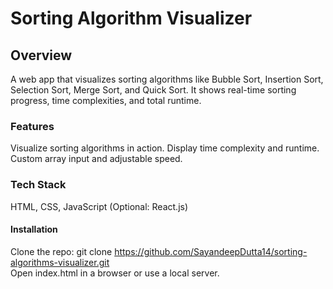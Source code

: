 # **Sorting Algorithm Visualizer** <br/>
## Overview
A web app that visualizes sorting algorithms like Bubble Sort, Insertion Sort, Selection Sort, Merge Sort, and Quick Sort. It shows real-time sorting progress, time complexities, and total runtime.

### Features
Visualize sorting algorithms in action.
Display time complexity and runtime.
Custom array input and adjustable speed.
### Tech Stack
HTML, CSS, JavaScript (Optional: React.js)
#### Installation
Clone the repo: git clone https://github.com/SayandeepDutta14/sorting-algorithms-visualizer.git <br/>
Open index.html in a browser or use a local server.
